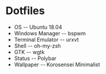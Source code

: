 # Dotfiles

* OS -- Ubuntu 18.04
* Windows Manager -- bspwm
* Terminal Emulator -- urxvt
* Shell -- oh-my-zsh
* GTK -- wgtk
* Status -- Polybar
* Wallpaper -- Korosensei Minimalist

